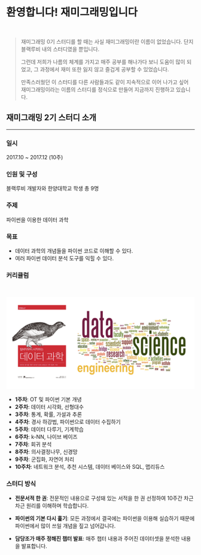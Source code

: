 # 환영합니다! 재미그래밍입니다

<br>

>재미그래밍 0기 스터디를 할 때는 사실 재미그래밍이란 이름이 없었습니다. 단지 블랙루비 내의 스터디였을 뿐입니다.
>
>그런데 저희가 나름의 체계를 가지고 매주 공부를 해나가다 보니 도움이 많이 되었고, 그 과정에서 재미 또한 잃지 않고 즐겁게 공부할 수 있었습니다.
>
>만족스러웠던 이 스터디를 다른 사람들과도 같이 지속적으로 이어 나가고 싶어 재미그래밍이라는 이름의 스터디를 정식으로 만들어 지금까지 진행하고 있습니다.

## 재미그래밍 2기 스터디 소개

- - -

### 일시

2017.10 ~ 2017.12 (10주)

### 인원 및 구성

블랙루비 개발자와 한양대학교 학생 총 9명

### 주제

파이썬을 이용한 데이터 과학

### 목표

- 데이터 과학의 개념들을 파이썬 코드로 이해할 수 있다.
- 여러 파이썬 데이터 분석 도구를 익힐 수 있다.

### 커리큘럼

<br>

![재미그래밍 2기 책](/assets/class_book.jpeg)

- __1주차__: OT 및 파이썬 기본 개녕
- __2주차__: 데이터 시각화, 선형대수
- __3주차__: 통계, 확률, 가설과 추론
- __4주차__: 경사 하강법, 파이썬으로 데이터 수집하기
- __5주차__: 데이터 다루기, 기계학습
- __6주차__: k-NN, 나이브 베이즈
- __7주차__: 회귀 분석
- __8주차__: 의사결정나무, 신경망
- __9주차__: 군집화, 자연어 처리
- __10주차__: 네트워크 분석, 추천 시스템, 데이터 베이스와 SQL, 맵리듀스

### 스터디 방식

- __전문서적 한 권__: 전문적인 내용으로 구성돼 있는 서적을 한 권 선정하여 10주간 차근차근 원리를 이해하며 학습합니다.

- __파이썬의 기본 다시 훑기__: 모든 과정에서 결국에는 파이썬을 이용해 실습하기 때문에 파이썬에서 많이 쓰일 개념을 짚고 넘어갑니다.

- __담당조가 매주 정해진 챕터 발표__: 매주 챕터 내용과 주어진 데이터셋을 분석한 내용을 발표합니다.
